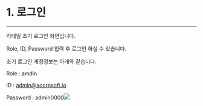 # 1. 로그인

---

칵테일 초기 로그인 화면입니다.

Role, ID, Password 입력 후 로그인 하실 수 있습니다.

초기 로그인 계정정보는 아래와 같습니다.

Role : amdin 

ID : admin@acornsoft.io

Password : admin0000![](/assets/로그인.png)

